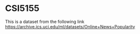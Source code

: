 # CSI5155

This is a dataset from the following link
https://archive.ics.uci.edu/ml/datasets/Online+News+Popularity
